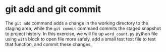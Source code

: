 # git add and git commit

The `git add` command adds a change in the working directory to the staging area, while the `git commit` command commits the staged snapshot to project history. In this exercise, we will fix up `word_count.py` python file using `with` block to open file more safely, add a small test text file to test that function, and commit these changes.
